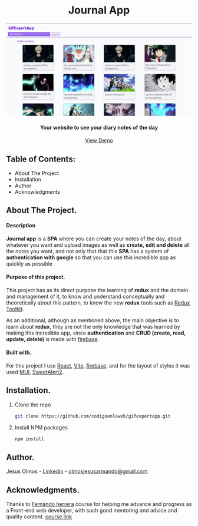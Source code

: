 <h1 align="center">Journal App</h1> 

![View project](https://github.com/codigoenlaweb/gifexpertapp/blob/master/src/assets/images/imgreadme1.jpeg)

<h4 align="center">Your website to see your diary notes of the day</h4>
<div align="center">
    <a align="center" href="https://react-app-journal.netlify.app/">View Demo</a>
</div>

## Table of Contents:
- About The Project
- Installation
- Author
- Acknowledgments

## About The Project.
#### Description
**Journal app** is a **SPA** where you can create your notes of the day, about whatever you want and upload images as well as **create, edit and delete** all the notes you want, and not only that that this **SPA** has a system of **authentication with google** so that you can use this incredible app as quickly as possible
#### Purpose of this project.
This project has as its direct purpose the learning of **redux** and the domain and management of it, to know and understand conceptually and theoretically about this pattern, to know the new **redux** tools such as [Redux Toolkit](https://redux-toolkit.js.org/ "Redux Toolkit").

As an additional, although as mentioned above, the main objective is to learn about **redux**, they are not the only knowledge that was learned by making this incredible app, since **authentication** and **CRUD (create, read, update, delete)** is made with [firebase](https://firebase.google.com/ "firebase").
#### Built with.
For this project I use  [React](https://es.reactjs.org/"), [Vite](https://vitejs.dev/ "Vite"), [firebase](https://firebase.google.com/ "firebase").  and for the layout of styles it was used [MUI](https://mui.com/"), [SweetAlert2](https://sweetalert2.github.io/ "SweetAlert2").

## Installation.
1. Clone the repo
   ```sh
   git clone https://github.com/codigoenlaweb/gifexpertapp.git
   ```
2. Install NPM packages
   ```sh
   npm install
   ```
## Author.
Jesus Olmos - [Linkedin](https://www.linkedin.com/in/jesus-armando-olmos-olmos-607748228/ "Linkedin") - olmosjesusarmando@gmail.com

## Acknowledgments.
Thanks to [Fernando herrera](https://github.com/Klerith "Fernando herrera") course for helping me advance and progress as a Front-end web developer, with such good mentoring and advice and quality content.
[course link](https://www.udemy.com/course/react-cero-experto/ "course link")